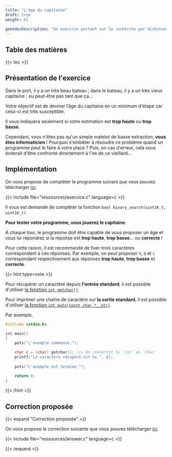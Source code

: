 ```yaml
---
title: "L'âge du capitaine"
draft: true
weight: 01

geekdocDescription: "Un exercice portant sur la recherche par dichotomie"
---
```


## Table des matières

{{< toc >}}

## Présentation de l'exercice

Dans le port, il y a un très beau bateau ; dans le bateau, il y a un très vieux capitaine ; ou peut-être pas tant que ça...

Votre objectif est de deviner l’âge du capitaine en un minimum d'étape car celui-ci est très susceptible.

Il vous indiquera seulement si votre estimation est **trop haute** ou **trop basse**.

Cependant, vous n'êtes pas qu'un simple matelot de basse extraction, **vous êtes informaticien** !
Pourquoi s'embêter à résoudre ce problème quand un programme peut le faire à votre place ?
Puis, en cas d'erreur, cela vous éviterait d'être confronté directement à l'ire de ce vieillard...

## Implémentation

On vous propose de compléter le programme suivant que vous pouvez télécharger [ici](ressources/exercice.c).

{{< include file="ressources/exercice.c" language=c >}}

Il vous est demandé de compléter la fonction `bool binary_search(uint16_t, uint16_t)`.

**Pour tester votre programme, vous jouerez le capitaine.**

À chaque tour, le programme doit être capable de vous proposer un âge et vous lui répondrez si la réponse est **trop haute**, **trop basse**... ou **correcte** !

Pour cette raison, il est recommandé de fixer trois caractères correspondant à ces réponses.
Par exemple, on peut proposer `h`, `b` et `c` correspondant respectivement aux réponses **trop haute**, **trop basse** et **correcte**.

{{< hint type=note >}}

Pour récupérer un caractère depuis **l'entrée standard**, il est possible d'utiliser [la fonction `int getchar()`](https://en.cppreference.com/w/c/io/getchar).

Pour imprimer une chaîne de caractère sur **la sortie standard**, il est possible d'utiliser [la fonction `int puts(const char *__str)`](https://en.cppreference.com/w/c/io/puts).

Par exemple,

```c
#include <stdio.h>

int main()
{
    puts("L'exemple commence.");

    char c = (char) getchar(); //< On convertit le `int` en `char`
    printf("Le caractère récupéré est %c.", c);
    
    puts("L'exemple est terminé.");

    return 0;
}
```

{{< /hint >}}

## Correction proposée

{{< expand "Correction proposée" >}}

On vous propose la correction suivante que vous pouvez télécharger [ici](ressources/answer.c).

{{< include file="ressources/answer.c" language=c >}}

{{< /expand >}}
